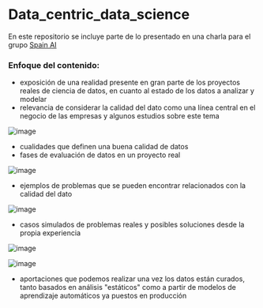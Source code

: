# Data_centric_data_science
En este repositorio se incluye parte de lo presentado en una charla para el grupo [Spain AI](https://www.spain-ai.com/)

### Enfoque del contenido:

* exposición de una realidad presente en gran parte de los proyectos reales de ciencia de datos, en cuanto al estado de los datos a analizar y modelar
* relevancia de considerar la calidad del dato como una línea central en el negocio de las empresas y algunos estudios sobre este tema

![image](https://user-images.githubusercontent.com/32896503/161294681-232fc153-e46f-4c01-bc5c-dc6c23da6bef.png)

* cualidades que definen una buena calidad de datos
* fases de evaluación de datos en un proyecto real

![image](https://user-images.githubusercontent.com/32896503/161295892-131e5494-eba9-4ab0-b568-29258374dd0a.png)

* ejemplos de problemas que se pueden encontrar relacionados con la calidad del dato

![image](https://user-images.githubusercontent.com/32896503/161296053-5b25bf59-0e22-4e81-bb3e-cf04e0c2ab4f.png)

* casos simulados de problemas reales y posibles soluciones desde la propia experiencia

![image](https://user-images.githubusercontent.com/32896503/161296215-d1ce25dc-6779-4026-90c9-ce743e590a6f.png)

![image](https://user-images.githubusercontent.com/32896503/161296333-a154c987-4fd1-47e8-9d92-9b25f2e78bc8.png)

* aportaciones que podemos realizar una vez los datos están curados, tanto basados en análisis "estáticos" como a partir de modelos de aprendizaje automáticos ya puestos en producción

